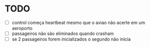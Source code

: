 # TODO

- [ ] control começa heartbeat mesmo que o aviao não acerte em um aeroporto
- [ ] passageiros não são eliminados quando crasham
- [ ] se 2 passageiros forem inicializados o segundo não inicia